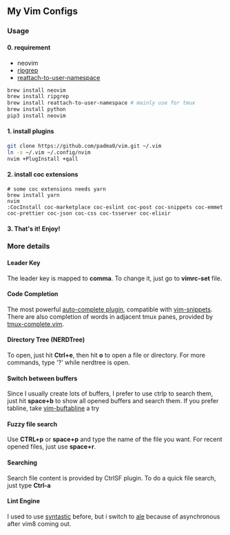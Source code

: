 ## My Vim Configs

### Usage

#### 0. requirement
- neovim
- [ripgrep](https://github.com/BurntSushi/ripgrep)
- [reattach-to-user-namespace](https://github.com/ChrisJohnsen/tmux-MacOSX-pasteboard)
```sh
brew install neovim
brew install ripgrep
brew install reattach-to-user-namespace # mainly use for tmux
brew install python
pip3 install neovim
```
#### 1. install plugins
```sh
git clone https://github.com/padma0/vim.git ~/.vim
ln -s ~/.vim ~/.config/nvim
nvim +PlugInstall +qall
```
#### 2. install coc extensions
```
# some coc extensions needs yarn
brew install yarn
nvim
:CocInstall coc-marketplace coc-eslint coc-post coc-snippets coc-emmet coc-prettier coc-json coc-css coc-tsserver coc-elixir
```

#### 3. That's it! Enjoy!

### More details

#### Leader Key
The leader key is mapped to **comma**. To change it, just go to **vimrc-set** file.

#### Code Completion
The most powerful [auto-complete plugin](https://github.com/Shougo/neocomplete.vim), compatible with [vim-snippets](https://github.com/honza/vim-snippets).
There are also completion of words in adjacent tmux panes, provided by [tmux-complete.vim](https://github.com/wellle/tmux-complete.vim).

#### Directory Tree (NERDTree)
To open, just hit **Ctrl+e**, then hit **o** to open a file or directory. For more commands, type '?' while nerdtree is open.

#### Switch between buffers
Since I usually create lots of buffers, I prefer to use ctrlp to search them, just hit **space+b** to show all opened buffers and search them. If you prefer tabline, take [vim-buftabline](https://github.com/ap/vim-buftabline) a try

#### Fuzzy file search
Use **CTRL+p** or **space+p** and type the name of the file you want. For recent opened files, just use **space+r**.

#### Searching
Search file content is provided by CtrlSF plugin. To do a quick file search, just type **Ctrl-a**

#### Lint Engine
I used to use [syntastic](https://github.com/scrooloose/syntastic) before, but i switch to [ale](https://github.com/w0rp/ale) because of asynchronous after vim8 coming out.
